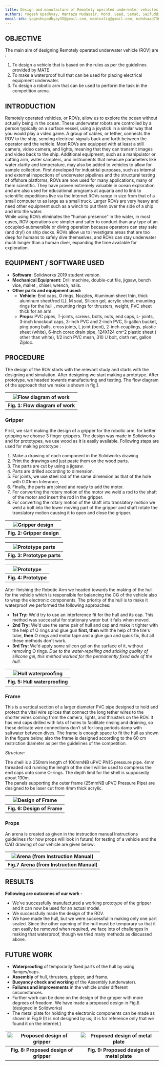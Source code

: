 ```yaml
---
title: Design and manufacture of Remotely operated underwater vehicles
authors: Yogesh Upadhyay, Mantaza Mudassir, Mohd. Saad, Samad, Saifuddin Ansari
email-ids: yogeshupadhyay35@gmail.com, mantualig@gmail.com, mohdsaad736@gmail.com, abdulsamadas044@gmail.com, saifuddinansari11@gmail.com
---
```


## OBJECTIVE

The main aim of designing Remotely operated underwater vehicle (ROV) are :  
1. To design a vehicle that is based on the rules as per the guidelines provided by MATE  
2. To make a waterproof hull that can be used for placing electrical equipment underwater.  
3. To design a robotic arm that can be used to perform the task in the competition arena.

## INTRODUCTION

Remotely operated vehicles, or ROVs, allow us to explore the ocean without actually being in the ocean. These underwater robots are controlled by a person typically on a surface vessel, using a joystick in a similar way that you would play a video game. A group of cables, or tether, connects the ROV to the ship, sending electrical signals back and forth between the operator and the vehicle. Most ROVs are equipped with at least a still camera, video camera, and lights, meaning that they can transmit images and video back to the ship. Additional equipment, such as a manipulator or cutting arm, water samplers, and instruments that measure parameters like water clarity and temperature, may also be added to vehicles to allow for sample collection. First developed for industrial purposes, such as internal and external inspections of underwater pipelines and the structural testing of offshore platforms, ROVs are now used for many applications, many of them scientific. They have proven extremely valuable in ocean exploration and are also used for educational programs at aquaria and to link to scientific expeditions live via the Internet.ROVs range in size from that of a small computer to as large as a small truck. Larger ROVs are very heavy and need other equipment such as a winch to put them over the side of a ship and into the water.  
While using ROVs eliminates the “human presence” in the water, in most cases, ROV operations are simpler and safer to conduct than any type of an occupied-submersible or diving operation because operators can stay safe (and dry!) on ship decks. ROVs allow us to investigate areas that are too deep for humans to safely dive themselves, and ROVs can stay underwater much longer than a human diver, expanding the time available for exploration.

## EQUIPMENT / SOFTWARE USED

- **Software:** Solidworks 2019 student version.
- **Mechanical Equipment:** Drill machine, double-cut file, jigsaw, bench vice, mallet , chisel, wrench, nails.
- **Other parts and equipment used:**
    - **Vehicle:** End caps, O rings, Nozzles, Aluminum sheet thin, thick aluminum sheet/rod (L), M seal, Silicon gel, acrylic sheet, mounting rings for the hull , mounting rings for thrusters, weight, PVC sheet thick for an arm. 
    - **Props:** PVC pipes, T-joints, screws, bolts, nuts, end caps, L- joints, 3-inch knockout caps, 3-inch PVC and 2-inch PVC, 5-gallon bucket, ping pong balls, cross joints, L joint (bent), 2-inch couplings, plastic sheet (white), 6-inch corex drain pipe, 124X124 cm^2 plastic sheet ( other than white), 1/2 inch PVC mesh, 310 U bolt, cloth net, gallon Ziploc. 

## PROCEDURE

The design of the ROV starts with the relevant study and starts with the designing and simulation. After designing we start making a prototype. After prototype, we headed towards manufacturing and testing. The flow diagram of the approach that we make is shown in fig.1.

| ![Flow diagram of work](static/yogesh_upadhyay_01_2019-20.png) |
| :---: |
| **Fig. 1: Flow diagram of work** |

### Gripper

First, we start making the design of a gripper for the robotic arm, for better gripping we choose 3 finger grippers. The design was made in Solidworks and for prototypes, we use wood as it is easily available. Following steps are used for making prototype :  

1. Make a drawing of each component in the Solidworks drawing.  
2. Print the drawings and just paste them on the wood parts.  
3. The parts are cut by using a jigsaw.  
4. Parts are drilled according to dimension.  
5. For joints, we use steel rod of the same dimension as that of the hole with 0.01mm tolerance,  
6. Finally, the parts are joined and ready to add the motor.  
7. For converting the rotary motion of the motor we weld a rod to the shaft of the motor and insert the rod in the gripper.  
8. For converting the rotary motion of the shaft into translatory motion we weld a bolt into the lower moving part of the gripper and shaft rotate the translatory motion causing it to open and close the gripper.

| ![Gripper design](static/yogesh_upadhyay_02_2019-20.png) |
| :---: |
| **Fig. 2:  Gripper design** |

| ![Prototype parts](static/yogesh_upadhyay_03_2019-20.png) |
| :---: |
| **Fig. 3: Prototype parts** |

| ![Prototype](static/yogesh_upadhyay_04_2019-20.png) |
| :---: |
| **Fig. 4: Prototype** |

After finishing the Robotic Arm we headed towards the making of the hull for the vehicle which is responsible for balancing the CG of the vehicle also to wrap the electronic components. The priority of the hull is to make it waterproof we performed the following approaches:

- **1st Try:** We'd try to use an interference fit for the hull and its cap. This method was successful for stationary water but it fails when moved. 
- **2nd Try:** We'd use the same pair of hull and cap and make it tighter with the help of O rings and glue gun **first, then** with the help of the tire's tube, **then** O rings and motor tape and a glue gun and quick fix, But all these methods don't work. 
- **3rd Try:** We'd apply some silicon gel on the surface of it, without removing O rings. *Due to the water-repelling and sticking quality of silicone gel, this method worked for the permanently fixed side of the hull.*

| ![Hull waterproofing](static/yogesh_upadhyay_05_2019-20.png) |
| :---: |
| **Fig. 5: Hull waterproofing** |

### Frame

This is a vertical section of a larger diameter PVC pipe designed to hold and protect the vital wire splices that connect the long tether wires to the shorter wires coming from the camera, lights, and thrusters on the ROV. It has end caps drilled with lots of holes to facilitate rinsing and draining, so these delicate wire connections don’t sit for long periods damp with saltwater between dives. The frame is enough space to fit the hull as shown in the figure below, also the frame is designed according to the 60 cm restriction diameter as per the guidelines of the competition.  

*Structure:*  

The shell is a 350mm length of 100mmNB uPVC PN15 pressure pipe. 4mm threaded rod running the length of the shell will be used to compress the end caps onto some O-rings. The depth limit for the shell is supposedly about 130m.  
The panels supporting the outer frame (25mmNB uPVC Pressure Pipe) are designed to be laser cut from 4mm thick acrylic.

| ![Design of Frame](static/yogesh_upadhyay_06_2019-20.png) |
| :---: |
| **Fig. 6: Design of Frame** |

### Props

An arena is created as given in the instruction manual Instructions guidelines (for how props will look in future) for testing of a vehicle and the CAD drawing of our vehicle are given below: 

| ![Arena (from Instruction Manual)](static/yogesh_upadhyay_07_2019-20.png) |
| :---: |
| **Fig.7  Arena (from Instruction Manual)** |

## RESULTS

**Following are outcomes of our work -**

- We've successfully manufactured a working prototype of the gripper and it can now be used for an actual model. 
- We successfully made the design of the ROV.
- We have made the hull, but we were successful in making only one part sealed. Since the other opening of the hull must be temporary so that it can easily be removed when required, we face lots of challenges in making that waterproof, though we tried many methods as discussed above.

## FUTURE WORK

- **Waterproofing** of temporarily fixed parts of the hull by using flanges/caps. 
- **Assembly** of hull, thrusters, gripper, and frame. 
- **Buoyancy check and working** of the Assembly (underwater). 
- **Failures and improvements** in the vehicle under different circumstances. 
- Further work can be done on the design of the gripper with more degrees of freedom. We have made a proposed design in Fig.8. (designed in Solidworks)
- The metal plate for holding the electronic components can be made as shown in Fig.9 (It is not designed by us; it is for reference only that we found it on the internet.) 

| ![Proposed design of gripper](static/yogesh_upadhyay_08_2019-20.png) | ![Proposed design of metal plate](static/yogesh_upadhyay_09_2019-20.png) |
| :---: | :---: |
| **Fig. 8: Proposed design of gripper** | **Fig. 9:  Proposed design of metal plate** |
